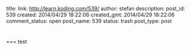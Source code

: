 title: 
link: http://learn.koding.com/539/
author: stefan
description: 
post_id: 539
created: 2014/04/29 18:22:06
created_gmt: 2014/04/29 18:22:06
comment_status: open
post_name: 539
status: trash
post_type: post

# 

=== test